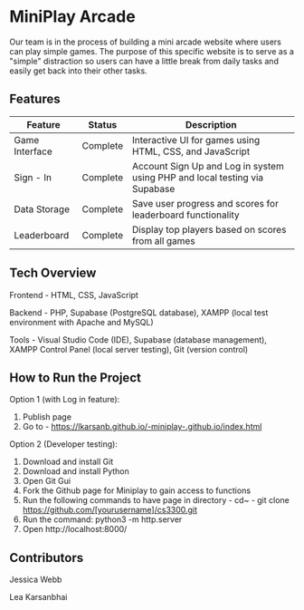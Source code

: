 # MiniPlay Arcade
Our team is in the process of building a mini arcade website where users can play simple games. The purpose of this specific website is to serve as a "simple" distraction so users can have a little break from daily tasks and easily get back into their other tasks.

## Features
| Feature | Status | Description |
|---|---|---|
| Game Interface | Complete | Interactive UI for games using HTML, CSS, and JavaScript|
| Sign - In | Complete| Account Sign Up and Log in system using PHP and local testing via Supabase|
|Data Storage| Complete | Save user progress and scores for leaderboard functionality|
| Leaderboard | Complete |Display top players based on scores from all games|




## Tech Overview
Frontend - HTML, CSS, JavaScript

Backend - PHP, Supabase (PostgreSQL database), XAMPP (local test environment with Apache and MySQL)

Tools - Visual Studio Code (IDE), Supabase (database management), XAMPP Control Panel (local server testing), Git (version control)

## How to Run the Project
Option 1 (with Log in feature):
1. Publish page
2. Go to - https://lkarsanb.github.io/-miniplay-.github.io/index.html

Option 2 (Developer testing): 
1. Download and install Git
2. Download and install Python
3. Open Git Gui
4. Fork the Github page for Miniplay to gain access to functions
5. Run the following commands to have page in directory
       - cd~
       - git clone https://github.com/[yourusername]/cs3300.git
6. Run the command: python3 -m http.server
7. Open http://localhost:8000/

## Contributors
Jessica Webb

Lea Karsanbhai

